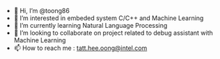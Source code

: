 - 👋 Hi, I’m @toong86
- 👀 I’m interested in embeded system C/C++ and Machine Learning
- 🌱 I’m currently learning Natural Language Processing
- 💞️ I’m looking to collaborate on project related to debug assistant with Machine Learning
- 📫 How to reach me : tatt.hee.oong@intel.com

<!---
toong86/toong86 is a ✨ special ✨ repository because its `README.md` (this file) appears on your GitHub profile.
You can click the Preview link to take a look at your changes.
--->
